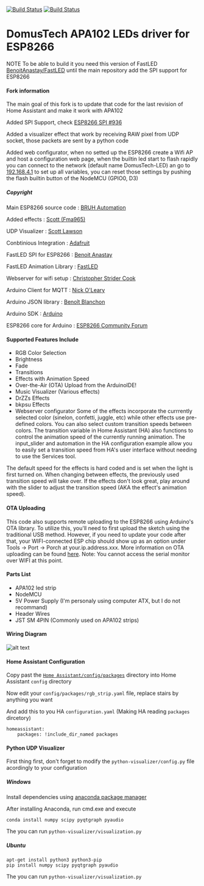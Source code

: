 [![Build Status](https://travis-ci.org/BenoitAnastay/DomusTech-LEDStrip-APA102-ESP8266-MQTT.svg?branch=master)](https://travis-ci.org/BenoitAnastay/DomusTech-LEDStrip-APA102-ESP8266-MQTT)
[![Build Status](https://github.com/BenoitAnastay/DomusTech-LEDStrip-APA102-ESP8266-MQTT/workflows/Github%20Arduino%20Library%20CI/badge.svg)](https://github.com/BenoitAnastay/DomusTech-LEDStrip-APA102-ESP8266-MQTT/actions)
# DomusTech APA102 LEDs driver for ESP8266
NOTE To be able to build it you need this version of FastLED [BenoitAnastay/FastLED](https://github.com/BenoitAnastay/FastLED) until the main repository add the SPI support for ESP8266


#### Fork information
The main goal of this fork is to update that code for the last revision of Home Assistant and make it work with APA102

Added SPI Support, check [ESP8266 SPI #936](https://github.com/FastLED/FastLED/pull/936)

Added a visualizer effect that work by receiving RAW pixel from UDP socket, those packets are sent by a python code

Added web configurator, when no setted up the ESP8266 create a Wifi AP and host a configuration web page, when the builtin led start to
flash rapidly you can connect to the network (default name DomusTech-LED) an go to [192.168.4.1](http://192.168.4.1) to set up all variables, you can reset those settings by pushing the flash builtin button of the NodeMCU (GPIO0, D3)
#####  Copyright
Main ESP8266 source code : [BRUH Automation](https://github.com/bruhautomation)

Added effects            : [Scott (Fma965)](https://github.com/Fma965)

UDP Visualizer           : [Scott Lawson](https://github.com/scottlawsonbc)

Conbtinious Integration  : [Adafruit](https://github.com/adafruit)

FastLED SPI for ESP8266  : [Benoit Anastay](https://github.com/BenoitAnastay)

FastLED Animation Library : [FastLED](https://github.com/FastLED)

Webserver for wifi setup : [Christopher Strider Cook](https://github.com/chriscook8)

Arduino Client for MQTT  : [Nick O'Leary](https://github.com/knolleary)

Arduino JSON library     : [Benoît Blanchon](https://github.com/bblanchon)

Arduino SDK              : [Arduino](https://github.com/arduino)

ESP8266 core for Arduino : [ESP8266 Community Forum](https://github.com/esp8266)

#### Supported Features Include
- RGB Color Selection
- Brightness 
- Fade
- Transitions
- Effects with Animation Speed
- Over-the-Air (OTA) Upload from the ArduinoIDE!
- Music Visualizer (Various effects)
- DrZZs Effects
- bkpsu Effects
- Webserver configurator 
Some of the effects incorporate the currrently selected color (sinelon, confetti, juggle, etc) while other effects use pre-defined colors. You can also select custom transition speeds between colors. The transition variable in Home Assistant (HA) also functions to control the animation speed of the currently running animation. The input_slider and automation in the HA configuration example allow you to easily set a transition speed from HA's user interface without needing to use the Services tool. 

The default speed for the effects is hard coded and is set when the light is first turned on. When changing between effects, the previously used transition speed will take over. If the effects don't look great, play around with the slider to adjust the transition speed (AKA the effect's animation speed). 

#### OTA Uploading
This code also supports remote uploading to the ESP8266 using Arduino's OTA library. To utilize this, you'll need to first upload the sketch using the traditional USB method. However, if you need to update your code after that, your WIFI-connected ESP chip should show up as an option under Tools -> Port -> Porch at your.ip.address.xxx. More information on OTA uploading can be found [here](http://esp8266.github.io/Arduino/versions/2.0.0/doc/ota_updates/ota_updates.html). Note: You cannot access the serial monitor over WIFI at this point.  

#### Parts List
- APA102 led strip
- NodeMCU
- 5V Power Supply (I'm personaly using computer ATX, but I do not recommand)
- Header Wires
- JST SM 4PIN (Commonly used on APA102 strips)


#### Wiring Diagram
![alt text](https://github.com/BenoitAnastay/ESP-MQTT-JSON-Digital-LEDs/raw/master/Diagram.png "Wiring Diagram")


#### Home Assistant Configuration
Copy past the [`Home Assistant/config/packages`](https://github.com/BenoitAnastay/DomusTech-LEDStrip-APA102-ESP8266-MQTT/tree/master/Home%20Assistant/config/packages) directory into Home Assistant `config` directory

Now edit your `config/packages/rgb_strip.yaml` file, replace stairs by anything you want

And add this to you HA `configuration.yaml` (Making HA reading `packages` dircetory)
```
homeassistant:
    packages: !include_dir_named packages
```

#### Python UDP Visualizer
First thing first, don't forget to modify the `python-visualizer/config.py` file acordingly to your configuration
##### Windows 
Install dependencies using [anaconda package manager](https://www.anaconda.com/distribution/)

After installing Anaconda, run cmd.exe and execute
```
conda install numpy scipy pyqtgraph pyaudio
```

The you can run `python-visualizer/visualization.py`
##### Ubuntu
```
apt-get install python3 python3-pip
pip install numpy scipy pyqtgraph pyaudio
```

The you can run `python-visualizer/visualization.py`

